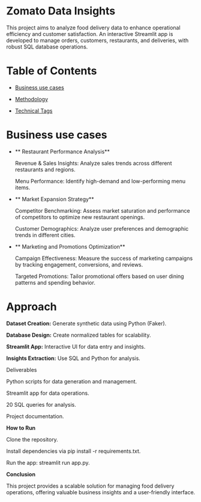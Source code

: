 # Zomato Data Insights

This project aims to analyze food delivery data to enhance operational efficiency and customer satisfaction. An interactive Streamlit app is developed to manage orders, customers, restaurants, and deliveries, with robust SQL database operations.


# Table of Contents

- [Business use cases](#Business_use_cases)

- [Methodology](#Methodology)
  
- [Technical Tags](#Technical_Tags)
  
# Business use cases

- ** Restaurant Performance Analysis**
  
  Revenue & Sales Insights: Analyze sales trends across different restaurants and regions.
  
  Menu Performance:         Identify high-demand and low-performing menu items.
  
- ** Market Expansion Strategy**
  
  Competitor Benchmarking: Assess market saturation and performance of competitors to optimize new restaurant openings.
  
  Customer Demographics:   Analyze user preferences and demographic trends in different cities.

- ** Marketing and Promotions Optimization**

  Campaign Effectiveness: Measure the success of marketing campaigns by tracking engagement, conversions, and reviews.
  
  Targeted Promotions:    Tailor promotional offers based on user dining patterns and spending behavior.

# Approach

**Dataset Creation:** Generate synthetic data using Python (Faker).

**Database Design:** Create normalized tables for scalability.

**Streamlit App:** Interactive UI for data entry and insights.

**Insights Extraction:** Use SQL and Python for analysis.

Deliverables

Python scripts for data generation and management.

Streamlit app for data operations.

20 SQL queries for analysis.

Project documentation.

**How to Run**

Clone the repository.

Install dependencies via pip install -r requirements.txt.

Run the app: streamlit run app.py.

**Conclusion**

This project provides a scalable solution for managing food delivery operations, offering valuable business insights and a user-friendly interface.

